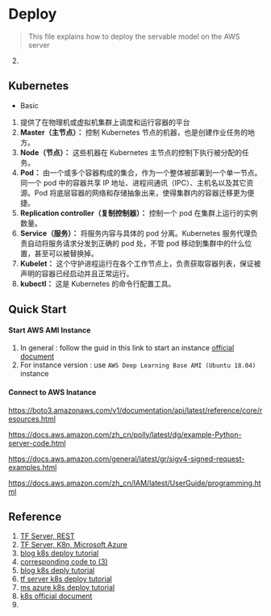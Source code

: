 # Deploy

> This file explains how to deploy the servable model on the AWS server 

2. 





## Kubernetes



* Basic 

1. 提供了在物理机或虚拟机集群上调度和运行容器的平台
2. **Master（主节点）：** 控制 Kubernetes 节点的机器，也是创建作业任务的地方。
3. **Node（节点）：** 这些机器在 Kubernetes 主节点的控制下执行被分配的任务。
4. **Pod：** 由一个或多个容器构成的集合，作为一个整体被部署到一个单一节点。同一个 pod 中的容器共享 IP 地址、进程间通讯（IPC）、主机名以及其它资源。Pod 将底层容器的网络和存储抽象出来，使得集群内的容器迁移更为便捷。
5. **Replication controller（复制控制器）：** 控制一个 pod 在集群上运行的实例数量。
6. **Service（服务）：** 将服务内容与具体的 pod 分离。Kubernetes 服务代理负责自动将服务请求分发到正确的 pod 处，不管 pod 移动到集群中的什么位置，甚至可以被替换掉。
7. **Kubelet：** 这个守护进程运行在各个工作节点上，负责获取容器列表，保证被声明的容器已经启动并且正常运行。
8. **kubectl：** 这是 Kubernetes 的命令行配置工具。









## Quick Start 

#### Start AWS AMI Instance

1. In general : follow the guid in this link to start an instance [official document](https://docs.aws.amazon.com/zh_cn/dlami/latest/devguide/launch-from-console.html)
2. For instance version : use  `AWS Deep Learning Base AMI (Ubuntu 18.04)` instance 



#### Connect to AWS Inatance







https://boto3.amazonaws.com/v1/documentation/api/latest/reference/core/resources.html



https://docs.aws.amazon.com/zh_cn/polly/latest/dg/example-Python-server-code.html



https://docs.aws.amazon.com/general/latest/gr/sigv4-signed-request-examples.html



https://docs.aws.amazon.com/zh_cn/IAM/latest/UserGuide/programming.html





## Reference 

1. [TF Server, REST](https://becominghuman.ai/creating-restful-api-to-tensorflow-models-c5c57b692c10)
2. [TF Server, K8n, Microsoft Azure](https://towardsdatascience.com/how-to-deploy-machine-learning-models-with-tensorflow-part-3-into-the-cloud-7115ff774bb6)
3. [blog k8s deploy tutorial](https://towardsdatascience.com/deploy-your-machine-learning-models-with-tensorflow-serving-and-kubernetes-9d9e78e569db)
4. [corresponding code to (3)](https://github.com/fpaupier/tensorflow-serving_sidecar)
5. [blog k8s deply tutorial](https://towardsdatascience.com/how-to-deploy-machine-learning-models-with-tensorflow-part-3-into-the-cloud-7115ff774bb6)
6. [tf server k8s deploy tutorial](https://www.tensorflow.org/tfx/serving/serving_kubernetes)
7. [ms azure k8s deploy tutorial](https://docs.microsoft.com/en-us/azure/aks/kubernetes-walkthrough)
8. [k8s official document](https://kubernetes.io/zh/docs/tasks/run-application/)
9. 







